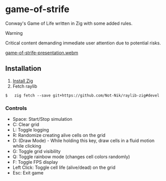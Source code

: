 # game-of-strife

Conway's Game of Life written in Zig with some added rules.

> [!WARNING]  
> Critical content demanding immediate user attention due to potential risks.

[game-of-strife-presentation.webm](https://github.com/user-attachments/assets/15e8207a-7996-4192-b407-12b375d373a5)

## Installation

1. [Install Zig](https://ziglang.org/download/)
2. Fetch raylib

```
$   zig fetch --save git+https://github.com/Not-Nik/raylib-zig#devel
```

### Controls

- Space: Start/Stop simulation
- C: Clear grid
- L: Toggle logging
- R: Randomize creating alive cells on the grid
- D: (Draw Mode) - While holding this key, draw cells in a fluid motion while clicking
- G: Toggle grid visibility
- Q: Toggle rainbow mode (changes cell colors randomly)
- F: Toggle FPS display
- Left Click: Toggle cell life (alive/dead) on the grid
- Esc: Exit game
